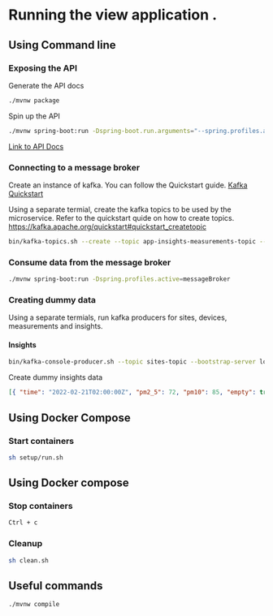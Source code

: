 # Running the view application .

## Using Command line

### Exposing the API

Generate the API docs

```bash
./mvnw package
```

Spin up the API

```bash
./mvnw spring-boot:run -Dspring-boot.run.arguments="--spring.profiles.active=api --spring.devtools.restart.enabled=false"
```

[Link to API Docs](http://localhost:8080/api/v1/view/docs/index.html)

### Connecting to a message broker

Create an instance of kafka. You can follow the Quickstart guide. [Kafka Quickstart](https://kafka.apache.org/quickstart)

Using a separate termial, create the kafka topics to be used by the microservice. Refer to the quickstart quide on how to create topics. <https://kafka.apache.org/quickstart#quickstart_createtopic>

```bash
bin/kafka-topics.sh --create --topic app-insights-measurements-topic --partitions 1 --replication-factor 1 --bootstrap-server view-message-broker:9092
```

### Consume data from the message broker

```bash
./mvnw spring-boot:run -Dspring.profiles.active=messageBroker
```

### Creating dummy data

Using a separate termials, run kafka producers for sites, devices, measurements and insights.

#### Insights

```bash
bin/kafka-console-producer.sh --topic sites-topic --bootstrap-server localhost:9092
```

Create dummy insights data

```json
[{ "time": "2022-02-21T02:00:00Z", "pm2_5": 72, "pm10": 85, "empty": true, "forecast": true, "frequency": "HOURLY", "siteId": "site-01" }, { "time": "2022-02-20T23:00:00Z", "pm2_5": 8, "pm10": 5, "empty": false, "forecast": false, "frequency": "HOURLY", "siteId": "site-02" }, { "time": "2022-02-20T00:00:00Z", "pm2_5": 11, "pm10": 10, "empty": false, "forecast": false, "frequency": "DAILY", "siteId": "site-01" }, { "time": "2022-02-20T00:00:00Z", "pm2_5": 21, "pm10": 29, "empty": false, "forecast": true, "frequency": "DAILY", "siteId": "site-02" }]
```

## Using Docker Compose

### Start containers

```bash
sh setup/run.sh  
```

## Using Docker compose

### Stop containers

```bash
Ctrl + c
```

### Cleanup

```bash
sh clean.sh  
```

## Useful commands

```bash
./mvnw compile
```

